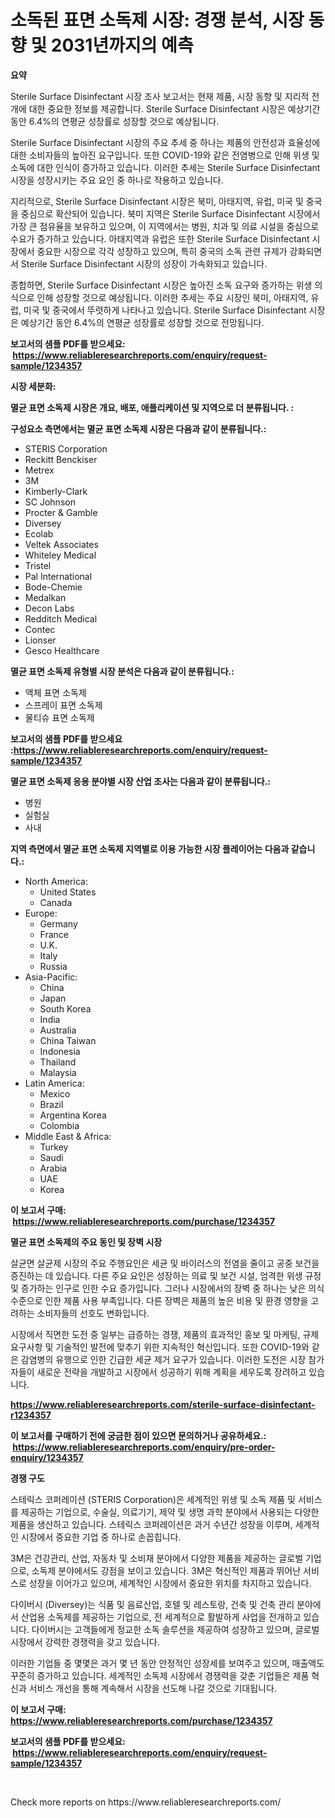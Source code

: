 <p><h1>소독된 표면 소독제 시장: 경쟁 분석, 시장 동향 및 2031년까지의 예측</h1></p><p><strong>요약</strong></p>
<p><p>Sterile Surface Disinfectant 시장 조사 보고서는 현재 제품, 시장 동향 및 지리적 전개에 대한 중요한 정보를 제공합니다. Sterile Surface Disinfectant 시장은 예상기간 동안 6.4%의 연평균 성장률로 성장할 것으로 예상됩니다.</p><p>Sterile Surface Disinfectant 시장의 주요 추세 중 하나는 제품의 안전성과 효율성에 대한 소비자들의 높아진 요구입니다. 또한 COVID-19와 같은 전염병으로 인해 위생 및 소독에 대한 인식이 증가하고 있습니다. 이러한 추세는 Sterile Surface Disinfectant 시장을 성장시키는 주요 요인 중 하나로 작용하고 있습니다.</p><p>지리적으로, Sterile Surface Disinfectant 시장은 북미, 아태지역, 유럽, 미국 및 중국을 중심으로 확산되어 있습니다. 북미 지역은 Sterile Surface Disinfectant 시장에서 가장 큰 점유율을 보유하고 있으며, 이 지역에서는 병원, 치과 및 의료 시설을 중심으로 수요가 증가하고 있습니다. 아태지역과 유럽은 또한 Sterile Surface Disinfectant 시장에서 중요한 시장으로 각각 성장하고 있으며, 특히 중국의 소독 관련 규제가 강화되면서 Sterile Surface Disinfectant 시장의 성장이 가속화되고 있습니다.</p><p>종합하면, Sterile Surface Disinfectant 시장은 높아진 소독 요구와 증가하는 위생 의식으로 인해 성장할 것으로 예상됩니다. 이러한 추세는 주요 시장인 북미, 아태지역, 유럽, 미국 및 중국에서 뚜렷하게 나타나고 있습니다. Sterile Surface Disinfectant 시장은 예상기간 동안 6.4%의 연평균 성장률로 성장할 것으로 전망됩니다.</p></p>
<p><strong>보고서의 샘플 PDF를 받으세요: &nbsp;<a href="https://www.reliableresearchreports.com/enquiry/request-sample/1234357">https://www.reliableresearchreports.com/enquiry/request-sample/1234357</a></strong></p>
<p><strong>시장 세분화:</strong></p>
<p><strong> 멸균 표면 소독제 시장은 개요, 배포, 애플리케이션 및 지역으로 더 분류됩니다. :</strong></p>
<p><strong>구성요소 측면에서는 멸균 표면 소독제 시장은 다음과 같이 분류됩니다.:</strong></p>
<p><ul><li>STERIS Corporation</li><li>Reckitt Benckiser</li><li>Metrex</li><li>3M</li><li>Kimberly-Clark</li><li>SC Johnson</li><li>Procter & Gamble</li><li>Diversey</li><li>Ecolab</li><li>Veltek Associates</li><li>Whiteley Medical</li><li>Tristel</li><li>Pal International</li><li>Bode-Chemie</li><li>Medalkan</li><li>Decon Labs</li><li>Redditch Medical</li><li>Contec</li><li>Lionser</li><li>Gesco Healthcare</li></ul></p>
<p><strong> 멸균 표면 소독제 유형별 시장 분석은 다음과 같이 분류됩니다.:</strong></p>
<p><ul><li>액체 표면 소독제</li><li>스프레이 표면 소독제</li><li>물티슈 표면 소독제</li></ul></p>
<p><strong>보고서의 샘플 PDF를 받으세요 :<a href="https://www.reliableresearchreports.com/enquiry/request-sample/1234357">https://www.reliableresearchreports.com/enquiry/request-sample/1234357</a></strong></p>
<p><strong> 멸균 표면 소독제 응용 분야별 시장 산업 조사는 다음과 같이 분류됩니다.:</strong></p>
<p><ul><li>병원</li><li>실험실</li><li>사내</li></ul></p>
<p><strong>지역 측면에서 멸균 표면 소독제 지역별로 이용 가능한 시장 플레이어는 다음과 같습니다.:</strong></p>
<p><ul>
    <li>
        North America:
        <ul>
            <li>United States</li>
            <li>Canada</li>
        </ul>
    </li>
    <li>
        Europe:
        <ul>
            <li>Germany</li>
            <li>France</li>
            <li>U.K.</li>
            <li>Italy</li>
            <li>Russia</li>
        </ul>
    </li>
    <li>
        Asia-Pacific:
        <ul>
            <li>China</li>
            <li>Japan</li>
            <li>South Korea</li>
            <li>India</li>
            <li>Australia</li>
            <li>China Taiwan</li>
            <li>Indonesia</li>
            <li>Thailand</li>
            <li>Malaysia</li>
        </ul>
    </li>
    <li>
        Latin America:
        <ul>
            <li>Mexico</li>
            <li>Brazil</li>
            <li>Argentina Korea</li>
            <li>Colombia</li>
        </ul>
    </li>
    <li>
        Middle East & Africa:
        <ul>
            <li>Turkey</li>
            <li>Saudi</li>
            <li>Arabia</li>
            <li>UAE</li>
            <li>Korea</li>
        </ul>
    </li>
    </ul></p>
<p><strong>이 보고서 구매: &nbsp;<a href="https://www.reliableresearchreports.com/purchase/1234357">https://www.reliableresearchreports.com/purchase/1234357</a></strong></p>
<p><strong>멸균 표면 소독제의 주요 동인 및 장벽 시장</strong></p>
<p><p>살균면 살균제 시장의 주요 주행요인은 세균 및 바이러스의 전염을 줄이고 공중 보건을 증진하는 데 있습니다. 다른 주요 요인은 성장하는 의료 및 보건 시설, 엄격한 위생 규정 및 증가하는 인구로 인한 수요 증가입니다. 그러나 시장에서의 장벽 중 하나는 낮은 의식 수준으로 인한 제품 사용 부족입니다. 다른 장벽은 제품의 높은 비용 및 환경 영향을 고려하는 소비자들의 선호도 변화입니다.</p><p>시장에서 직면한 도전 중 일부는 급증하는 경쟁, 제품의 효과적인 홍보 및 마케팅, 규제 요구사항 및 기술적인 발전에 맞추기 위한 지속적인 혁신입니다. 또한 COVID-19와 같은 감염병의 유행으로 인한 긴급한 세균 제거 요구가 있습니다. 이러한 도전은 시장 참가자들이 새로운 전략을 개발하고 시장에서 성공하기 위해 계획을 세우도록 장려하고 있습니다.</p></p>
<p><strong><a href="https://www.reliableresearchreports.com/sterile-surface-disinfectant-r1234357">https://www.reliableresearchreports.com/sterile-surface-disinfectant-r1234357</a></strong></p>
<p><strong>이 보고서를 구매하기 전에 궁금한 점이 있으면 문의하거나 공유하세요.: &nbsp;<a href="https://www.reliableresearchreports.com/enquiry/pre-order-enquiry/1234357">https://www.reliableresearchreports.com/enquiry/pre-order-enquiry/1234357</a></strong></p>
<p><strong>경쟁 구도</strong></p>
<p><p>스테릭스 코퍼레이션 (STERIS Corporation)은 세계적인 위생 및 소독 제품 및 서비스를 제공하는 기업으로, 수술실, 의료기기, 제약 및 생명 과학 분야에서 사용되는 다양한 제품을 생산하고 있습니다. 스테릭스 코퍼레이션은 과거 수년간 성장을 이루며, 세계적인 시장에서 중요한 기업 중 하나로 손꼽힙니다.</p><p>3M은 건강관리, 산업, 자동차 및 소비재 분야에서 다양한 제품을 제공하는 글로벌 기업으로, 소독제 분야에서도 강점을 보이고 있습니다. 3M은 혁신적인 제품과 뛰어난 서비스로 성장을 이어가고 있으며, 세계적인 시장에서 중요한 위치를 차지하고 있습니다.</p><p>다이버시 (Diversey)는 식품 및 음료산업, 호텔 및 레스토랑, 건축 및 건축 관리 분야에서 산업용 소독제를 제공하는 기업으로, 전 세계적으로 활발하게 사업을 전개하고 있습니다. 다이버시는 고객들에게 정교한 소독 솔루션을 제공하여 성장하고 있으며, 글로벌 시장에서 강력한 경쟁력을 갖고 있습니다.</p><p>이러한 기업들 중 몇몇은 과거 몇 년 동안 안정적인 성장세를 보여주고 있으며, 매출액도 꾸준히 증가하고 있습니다. 세계적인 소독제 시장에서 경쟁력을 갖춘 기업들은 제품 혁신과 서비스 개선을 통해 계속해서 시장을 선도해 나갈 것으로 기대됩니다.</p></p>
<p><strong>이 보고서 구매: &nbsp; <a href="https://www.reliableresearchreports.com/purchase/1234357">https://www.reliableresearchreports.com/purchase/1234357</a></strong></p>
<p><strong>보고서의 샘플 PDF를 받으세요: &nbsp;<a href="https://www.reliableresearchreports.com/enquiry/request-sample/1234357">https://www.reliableresearchreports.com/enquiry/request-sample/1234357</a></strong><strong></strong></p>
<p>&nbsp;</p>
<p>Check more reports on https://www.reliableresearchreports.com/</p>